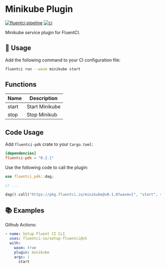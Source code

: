 # Minikube Plugin

[![fluentci pipeline](https://shield.fluentci.io/x/minikube)](https://pkg.fluentci.io/minikube)
[![ci](https://github.com/fluentci-io/services/actions/workflows/minikube.yml/badge.svg)](https://github.com/fluentci-io/services/actions/workflows/minikube.yml)

Minikube service plugin for FluentCI.

## 🚀 Usage

Add the following command to your CI configuration file:

```bash
fluentci run --wasm minikube start
```

## Functions

| Name   | Description                                  |
| ------ | -------------------------------------------- |
| start  | Start Minikube                               |
| stop   | Stop Minikub                                 |

## Code Usage

Add `fluentci-pdk` crate to your `Cargo.toml`:

```toml
[dependencies]
fluentci-pdk = "0.2.1"
```

Use the following code to call the plugin:

```rust
use fluentci_pdk::dag;

// ...

dag().call("https://pkg.fluentci.io/minikube@v0.1.0?wasm=1", "start", vec![])?;
```

## 📚 Examples

Github Actions:

```yaml
- name: Setup Fluent CI CLI
  uses: fluentci-io/setup-fluentci@v5
  with:
    wasm: true
    plugin: minikube
    args: |
      start
```
